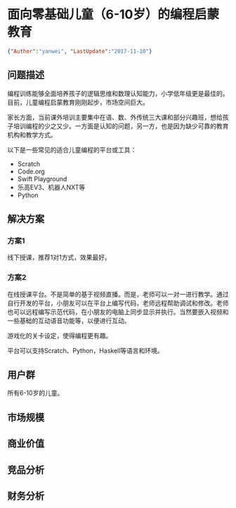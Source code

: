 # 面向零基础儿童（6-10岁）的编程启蒙教育

<link rel="stylesheet" type="text/css" href="../auto-number-title.css" />

```json
{"Author":"yanwei", "LastUpdate":"2017-11-10"}
```

## 问题描述

编程训练能够全面培养孩子的逻辑思维和数理认知能力，小学低年级更是最佳的。目前，儿童编程启蒙教育刚刚起步，市场空间巨大。

家长方面，当前课外培训主要集中在语、数、外传统三大课和部分兴趣班，想给孩子培训编程的少之又少。一方面是认知的问题，另一方，也是因为缺少可靠的教育机构和教学方式。

以下是一些常见的适合儿童编程的平台或工具：

* Scratch
* Code.org
* Swift Playground
* 乐高EV3、机器人NXT等
* Python

## 解决方案

### 方案1

线下授课，推荐1对1方式，效果最好。

### 方案2

在线授课平台。不是简单的基于视频直播。而是，老师可以一对一进行教学。通过自行开发的平台，小朋友可以在平台上编写代码，老师远程帮助调试和修改。老师也可以远程编写示范代码，在小朋友的电脑上同步显示并执行。当然要嵌入视频和一些基础的互动语音功能等，以便进行互动。

游戏化的关卡设定，使得编程更有趣。

平台可以支持Scratch、Python，Haskell等语言和环境。

## 用户群

所有6-10岁的儿童。

## 市场规模

## 商业价值

## 竞品分析

## 财务分析
